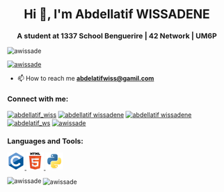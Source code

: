 <h1 align="center">Hi 👋, I'm Abdellatif WISSADENE</h1>
<h3 align="center">A student at 1337 School Benguerire | 42 Network | UM6P</h3>

<p align="left"> <img src="https://komarev.com/ghpvc/?username=awissade&label=Profile%20views&color=0e75b6&style=flat" alt="awissade" /> </p>

<p align="left"> <a href="https://github.com/ryo-ma/github-profile-trophy"><img src="https://github-profile-trophy.vercel.app/?username=awissade" alt="awissade" /></a> </p>

- 📫 How to reach me **abdelatifwiss@gamil.com**

<h3 align="left">Connect with me:</h3>
<p align="left">
<a href="https://twitter.com/abdellatif_wiss" target="blank"><img align="center" src="https://raw.githubusercontent.com/rahuldkjain/github-profile-readme-generator/master/src/images/icons/Social/twitter.svg" alt="abdellatif_wiss" height="30" width="40" /></a>
<a href="https://linkedin.com/in/abdellatif wissadene" target="blank"><img align="center" src="https://raw.githubusercontent.com/rahuldkjain/github-profile-readme-generator/master/src/images/icons/Social/linked-in-alt.svg" alt="abdellatif wissadene" height="30" width="40" /></a>
<a href="https://fb.com/abdellatif wissadene" target="blank"><img align="center" src="https://raw.githubusercontent.com/rahuldkjain/github-profile-readme-generator/master/src/images/icons/Social/facebook.svg" alt="abdellatif wissadene" height="30" width="40" /></a>
<a href="https://instagram.com/abdelatif_ws" target="blank"><img align="center" src="https://raw.githubusercontent.com/rahuldkjain/github-profile-readme-generator/master/src/images/icons/Social/instagram.svg" alt="abdelatif_ws" height="30" width="40" /></a>
<a href="https://www.leetcode.com/awissade" target="blank"><img align="center" src="https://raw.githubusercontent.com/rahuldkjain/github-profile-readme-generator/master/src/images/icons/Social/leet-code.svg" alt="awissade" height="30" width="40" /></a>
</p>

<h3 align="left">Languages and Tools:</h3>
<p align="left"> <a href="https://www.cprogramming.com/" target="_blank" rel="noreferrer"> <img src="https://raw.githubusercontent.com/devicons/devicon/master/icons/c/c-original.svg" alt="c" width="40" height="40"/> </a> <a href="https://www.w3.org/html/" target="_blank" rel="noreferrer"> <img src="https://raw.githubusercontent.com/devicons/devicon/master/icons/html5/html5-original-wordmark.svg" alt="html5" width="40" height="40"/> </a> <a href="https://www.python.org" target="_blank" rel="noreferrer"> <img src="https://raw.githubusercontent.com/devicons/devicon/master/icons/python/python-original.svg" alt="python" width="40" height="40"/> </a> </p>

<p><img align="left" src="https://github-readme-stats.vercel.app/api/top-langs?username=awissade&show_icons=true&locale=en&layout=compact" alt="awissade" /></p>

<p>&nbsp;<img align="center" src="https://github-readme-stats.vercel.app/api?username=awissade&show_icons=true&locale=en" alt="awissade" /></p>
